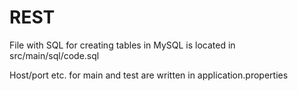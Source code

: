 # REST
File with SQL for creating tables in MySQL is located in src/main/sql/code.sql

Host/port etc. for main and test are written in application.properties
 

